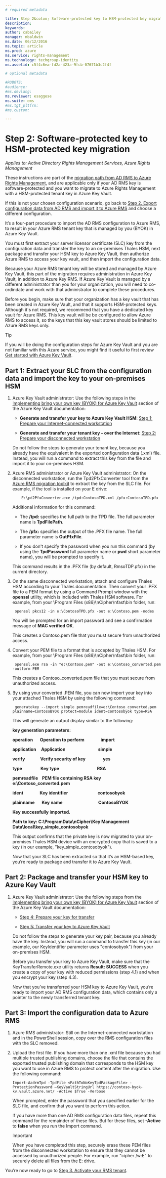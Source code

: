 ```yaml
---
# required metadata

title: Step 2&colon; Software-protected key to HSM-protected key migration | Azure RMS
description:
keywords:
author: cabailey
manager: mbaldwin
ms.date: 06/12/2016
ms.topic: article
ms.prod: azure
ms.service: rights-management
ms.technology: techgroup-identity
ms.assetid: c5f4c6ea-fd2a-423a-9fcb-07671b3c2f4f

# optional metadata

#ROBOTS:
#audience:
#ms.devlang:
ms.reviewer: esaggese
ms.suite: ems
#ms.tgt_pltfrm:
#ms.custom:

---
```


# Step 2: Software-protected key to HSM-protected key migration

*Applies to: Active Directory Rights Management Services, Azure Rights Management*


These instructions are part of the [migration path from AD RMS to Azure Rights Management](migrate-from-ad-rms-to-azure-rms.md), and are applicable only if your AD RMS key is software-protected and you want to migrate to Azure Rights Management with a HSM-protected tenant key in Azure Key Vault. 

If this is not your chosen configuration scenario, go back to [Step 2. Export configuration data from AD RMS and import it to Azure RMS](migrate-from-ad-rms-to-azure-rms.md#step-2-export-configuration-data-from-ad-rms-and-import-it-to-azure-rms) and choose a different configuration.

It’s a four-part procedure to import the AD RMS configuration to Azure RMS, to result in your Azure RMS tenant key that is managed by you (BYOK) in Azure Key Vault.

You must first extract your server licensor certificate (SLC) key from the configuration data and transfer the key to an on-premises Thales HSM, next package and transfer your HSM key to Azure Key Vault, then authorize Azure RMS to access your key vault, and then import the configuration data.

Because your Azure RMS tenant key will be stored and managed by Azure Key Vault, this part of the migration requires administration in Azure Key Vault, in addition to Azure Key RMS. If Azure Key Vault is managed by a different administrator than you for your organization, you will need to co-ordindate and work with that administrator to complete these procedures.

Before you begin, make sure that your organization has a key vault that has been created in Azure Key Vault, and that it supports HSM-protected keys. Although it's not required, we recommend that you have a dedicated key vault for Azure RMS. This key vault will be be configured to allow Azure RMS to access it, so the keys that this key vault stores should be limited to Azure RMS keys only.

> [!TIP]
> If you will be doing the configuration steps for Azure Key Vault and you are not familiar with this Azure service, you might find it useful to first review [Get started with Azure Key Vault](https://azure.microsoft.com/documentation/articles/key-vault-get-started/). 


## Part 1: Extract your SLC from the configuration data and import the key to your on-premises HSM

1.  Azure Key Vault administrator: Use the following steps in the [Implementing bring your own key (BYOK) for Azure Key Vault](https://azure.microsoft.com/documentation/articles/key-vault-hsm-protected-keys/#implementing-bring-your-own-key-byok-for-azure-key-vault) section of the Azure Key Vault documentation:

    -   **Generate and transfer your key to Azure Key Vault HSM**: [Step 1: Prepare your Internet-connected workstation](https://azure.microsoft.com/documentation/articles/key-vault-hsm-protected-keys/#step-1-prepare-your-internet-connected-workstation)

    -   **Generate and transfer your tenant key – over the Internet**: [Step 2: Prepare your disconnected workstation](https://azure.microsoft.com/documentation/articles/key-vault-hsm-protected-keys/#step-2-prepare-your-disconnected-workstation)

    Do not follow the steps to generate your tenant key, because you already have the equivalent in the exported configuration data (.xml) file. Instead, you will run a command to extract this key from the file and import it to your on-premises HSM.

2. Azure RMS administrator or Azure Key Vault administrator: On the disconnected workstation, run the Tpd2PfxConverter tool from the [Azure RMS migration toolkit](https://go.microsoft.com/fwlink/?LinkId=524619) to extract the key from the SLC file. For example, if the tool is installed on your E drive:

    ```
    	E:\pd2PfxConverter.exe /tpd:ContosoTPD.xml /pfx:ContosoTPD.pfx
    ```

    Additional information for this command:

    -   The **/tpd:** specifies the full path to the TPD file. The full parameter name is **TpdFilePath**.

    -   The **/pfx:** specifies  the output of the .PFX file name. The full parameter name is **OutPfxFile**. 

    -   If you don't specify the password when you run this command (by using the **TpdPassword** full parameter name or **pwd** short parameter name), you will be prompted to specify it.

    This command results in the .PFX file (by default, RmsoTDP.pfx) in the current directory.

3. On the same disconnected workstation, attach and configure Thales HSM according to your Thales documentation. Then convert your .PFX file to a PEM format by using a Command Prompt window with the **openssl** utility, which is included with Thales HSM software. For example, from your \Program Files (x86)\nCipher\nfast\bin folder, run:

		openssl pkcs12 -in e:\ContosoTPD.pfx -out e:\Contoso.pem -nodes

    You will be prompted for an import password and see a confirmation message of **MAC verified OK**.

    This creates a Contoso.pem file that you must secure from unauthorized access.

4. Convert your PEM file to a format that is accepted by Thales HSM. For example, from your \Program Files (x86)\nCipher\nfast\bin folder, run:

		openssl.exe rsa -in "e:\Contoso.pem" -out e:\Contoso_converted.pem -outform PEM

    This creates a Contoso_converted.pem file that you must secure from unauthorized access.

5. By using your converted .PEM file, you can now import your key into your attached Thales HSM by using the following command:

    	generatekey --import simple pemreadfile=e:\Contoso_converted.pem plainname=ContosoBYOK protect=module ident=contosobyok type=RSA

    This will generate an output display similar to the following:

    **key generation parameters:**

    **operation &nbsp;&nbsp;&nbsp;&nbsp;&nbsp; Operation to perform &nbsp;&nbsp;&nbsp;&nbsp;&nbsp;&nbsp;&nbsp;&nbsp;&nbsp;&nbsp;&nbsp;&nbsp;&nbsp;&nbsp; import**

    **application &nbsp;&nbsp;&nbsp;&nbsp;Application&nbsp;&nbsp;&nbsp;&nbsp;&nbsp;&nbsp;&nbsp;&nbsp;&nbsp;&nbsp;&nbsp;&nbsp;&nbsp;&nbsp;&nbsp;&nbsp;&nbsp;&nbsp;&nbsp;&nbsp;&nbsp;&nbsp;&nbsp;&nbsp;&nbsp;&nbsp;&nbsp;&nbsp;&nbsp;&nbsp;&nbsp; simple**

    **verify &nbsp;&nbsp;&nbsp;&nbsp;&nbsp;&nbsp;&nbsp;&nbsp;&nbsp;&nbsp;&nbsp;&nbsp;&nbsp; Verify security of key&nbsp;&nbsp;&nbsp;&nbsp;&nbsp;&nbsp;&nbsp;&nbsp;&nbsp;&nbsp;&nbsp;&nbsp;&nbsp;&nbsp;&nbsp;&nbsp; yes**

    **type &nbsp;&nbsp;&nbsp;&nbsp;&nbsp;&nbsp;&nbsp;&nbsp;&nbsp;&nbsp;&nbsp;&nbsp;&nbsp;&nbsp;&nbsp;&nbsp; Key type &nbsp;&nbsp;&nbsp;&nbsp;&nbsp;&nbsp;&nbsp;&nbsp;&nbsp;&nbsp;&nbsp;&nbsp;&nbsp;&nbsp;&nbsp;&nbsp;&nbsp;&nbsp;&nbsp;&nbsp;&nbsp;&nbsp;&nbsp;&nbsp;&nbsp;&nbsp;&nbsp;&nbsp;&nbsp;&nbsp;&nbsp;&nbsp;&nbsp;&nbsp;&nbsp; RSA**

    **pemreadfile &nbsp;&nbsp; PEM file containing RSA key &nbsp;&nbsp; e:\Contoso_converted.pem**

    **ident &nbsp;&nbsp;&nbsp;&nbsp;&nbsp;&nbsp;&nbsp;&nbsp;&nbsp;&nbsp;&nbsp;&nbsp;&nbsp;&nbsp; Key identifier &nbsp;&nbsp;&nbsp;&nbsp;&nbsp;&nbsp;&nbsp;&nbsp;&nbsp;&nbsp;&nbsp;&nbsp;&nbsp;&nbsp;&nbsp;&nbsp;&nbsp;&nbsp;&nbsp;&nbsp;&nbsp;&nbsp;&nbsp;&nbsp;&nbsp;&nbsp;&nbsp; contosobyok**

    **plainname &nbsp;&nbsp;&nbsp;&nbsp;&nbsp; Key name &nbsp;&nbsp;&nbsp;&nbsp;&nbsp;&nbsp;&nbsp;&nbsp;&nbsp;&nbsp;&nbsp;&nbsp;&nbsp;&nbsp;&nbsp;&nbsp;&nbsp;&nbsp;&nbsp;&nbsp;&nbsp;&nbsp;&nbsp;&nbsp;&nbsp;&nbsp;&nbsp;&nbsp;&nbsp;&nbsp;&nbsp;&nbsp;&nbsp; ContosoBYOK**

    **Key successfully imported.**

    **Path to key: C:\ProgramData\nCipher\Key Management Data\local\key_simple_contosobyok**

    This output confirms that the private key is now migrated to your on-premises Thales HSM device with an encrypted copy that is saved to a key (in our example, "key_simple_contosobyok"). 

    Now that your SLC has been extracted so that it’s an HSM-based key, you’re ready to package and transfer it to Azure Key Vault.

## Part 2: Package and transfer your HSM key to Azure Key Vault

1.  Azure Key Vault administrator: Use the following steps from the [Implementing bring your own key (BYOK) for Azure Key Vault](https://azure.microsoft.com/documentation/articles/key-vault-hsm-protected-keys/#implementing-bring-your-own-key-byok-for-azure-key-vault) section of the Azure Key Vault documentation:

    -   [Step 4: Prepare your key for transfer](https://azure.microsoft.com/documentation/articles/key-vault-hsm-protected-keys/#step-4-prepare-your-key-for-transfer)

    -   [Step 5: Transfer your key to Azure Key Vault](https://azure.microsoft.com/documentation/articles/key-vault-hsm-protected-keys/#step-5-transfer-your-key-to-azure-key-vault)

    Do not follow the steps to generate your key pair, because you already have the key. Instead, you will run a command to transfer this key (in our example, our KeyIdentifier parameter uses "contosobyok") from your on-premises HSM.

    Before you transfer your key to Azure Key Vault, make sure that the KeyTransferRemote.exe utility returns **Result: SUCCESS** when you create a copy of your key with reduced permissions (step 4.1) and when you encrypt your key (step 4.3).

    Now that you’ve transferred your HSM key to Azure Key Vault, you’re ready to import your AD RMS configuration data, which contains only a pointer to the newly transferred tenant key.

## Part 3: Import the configuration data to Azure RMS

1.  Azure RMS administrator: Still on the Internet-connected workstation and in the PowerShell session, copy over the RMS configuration files with the SLC removed.

2.  Upload the first file. If you have more than one .xml file because you had multiple trusted publishing domains, choose the file that contains the exported trusted publishing domain that corresponds to the HSM key you want to use in Azure RMS to protect content after the migration. Use the following command:

    ```
    Import-AadrmTpd -TpdFile <PathToNoKeyTpdPackageFile> -ProtectionPassword –KeyVaultStringUrl https://contoso-byok-kv.vault.azure.net/ -Active $True -Verbose
    ```

    When prompted, enter the password that you specified earlier for the SLC file, and confirm that you want to perform this action.

    If you have more than one AD RMS configuration data files, repeat this command for the remainder of these files. But for these files, set **-Active** to **false** when you run the Import command.

    > [!IMPORTANT]
    > When you have completed this step, securely erase these PEM files from the disconnected workstation to ensure that they cannot be accessed by unauthorized people. For example, run "cipher /w:E" to securely delete all files from the E: drive.


You’re now ready to go to [Step 3. Activate your RMS tenant](migrate-from-ad-rms-phase1#step-3-activate-your-rms-tenant).


